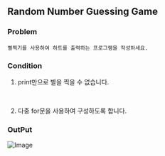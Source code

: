 ## Random Number Guessing Game
### Problem
```
별찍기를 사용하여 하트를 출력하는 프로그램을 작성하세요.
```

### Condition
1. print만으로 별을 찍을 수 없습니다.

<br>

2. 다중 for문을 사용하여 구성하도록 합니다.

### OutPut
![Image](https://github.com/user-attachments/assets/fcdc62ca-127d-4685-93ca-84605355d854)